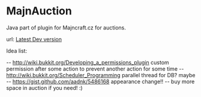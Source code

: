 MajnAuction
=========

Java part of plugin for Majncraft.cz for auctions.

url: [Latest Dev version](https://dl.dropboxusercontent.com/s/gvad9kpvygu70sg/MajnAuction.jar)

Idea list:

-- http://wiki.bukkit.org/Developing_a_permissions_plugin custom permission after some action to prevent another action for some time
-- http://wiki.bukkit.org/Scheduler_Programming parallel thread for DB? maybe
-- https://gist.github.com/aadnk/5486168 appearance change!!
-- buy more space in auction if you need! :)

